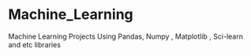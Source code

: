 # Machine_Learning
Machine Learning Projects Using Pandas, Numpy , Matplotlib , Sci-learn and etc libraries
